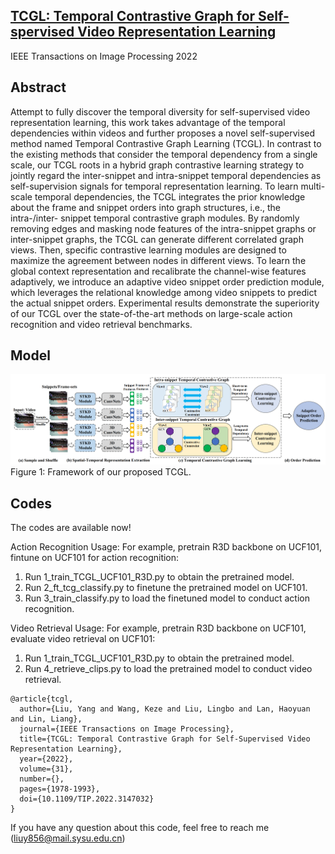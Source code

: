 ## [TCGL: Temporal Contrastive Graph for Self-spervised Video Representation Learning](https://arxiv.org/abs/2112.03587)
IEEE Transactions on Image Processing 2022

## Abstract
Attempt to fully discover the temporal diversity for self-supervised video representation learning, this work takes advantage of the temporal dependencies within videos and further proposes a novel self-supervised method named Temporal Contrastive Graph Learning (TCGL). In contrast to the existing methods that consider the temporal dependency from a single scale, our TCGL roots in a hybrid graph contrastive learning strategy to jointly regard the inter-snippet and intra-snippet temporal dependencies as self-supervision signals for temporal representation learning. To learn multi-scale temporal dependencies, the TCGL integrates the prior knowledge about the frame and snippet orders into graph structures, i.e., the intra-/inter- snippet temporal contrastive graph modules. By randomly removing edges and masking node features of the intra-snippet graphs or inter-snippet graphs, the TCGL can generate different correlated graph views. Then, specific contrastive learning modules are designed to maximize the agreement  between nodes in different views. To learn the global context representation and recalibrate the channel-wise features adaptively, we introduce an adaptive video snippet order prediction module, which leverages the relational knowledge among video snippets to predict the actual snippet orders. Experimental results demonstrate the superiority of our TCGL over the state-of-the-art methods on large-scale action recognition and video retrieval benchmarks.

## Model
![Image](Fig1.png)
Figure 1: Framework of our proposed TCGL. 

## Codes 
The codes are available now!    

Action Recognition Usage:
For example, pretrain R3D backbone on UCF101, fintune on UCF101 for action recognition:
1. Run 1_train_TCGL_UCF101_R3D.py to obtain the pretrained model.
2. Run 2_ft_tcg_classify.py to finetune the pretrained model on UCF101.
3. Run 3_train_classify.py to load the finetuned model to conduct action recognition.

Video Retrieval Usage:
For example, pretrain R3D backbone on UCF101, evaluate video retrieval on UCF101:
1. Run 1_train_TCGL_UCF101_R3D.py to obtain the pretrained model.
2. Run 4_retrieve_clips.py to load the pretrained model to conduct video retrieval.

```
@article{tcgl,
  author={Liu, Yang and Wang, Keze and Liu, Lingbo and Lan, Haoyuan and Lin, Liang},
  journal={IEEE Transactions on Image Processing}, 
  title={TCGL: Temporal Contrastive Graph for Self-Supervised Video Representation Learning}, 
  year={2022},
  volume={31},
  number={},
  pages={1978-1993},
  doi={10.1109/TIP.2022.3147032}
}
``` 
If you have any question about this code, feel free to reach me (liuy856@mail.sysu.edu.cn) 
